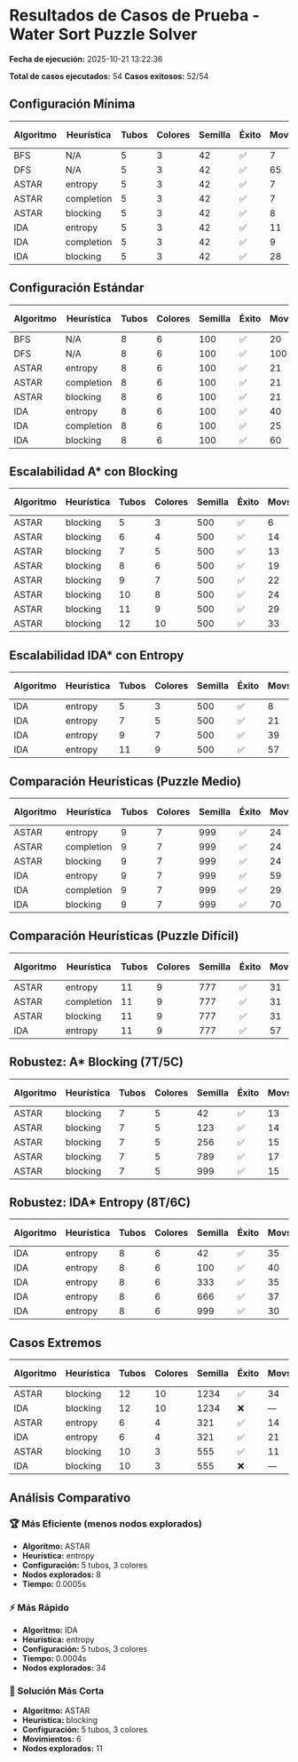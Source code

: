 # Resultados de Casos de Prueba - Water Sort Puzzle Solver

**Fecha de ejecución:** 2025-10-21 13:22:36

**Total de casos ejecutados:** 54
**Casos exitosos:** 52/54

## Configuración Mínima

| Algoritmo | Heurística | Tubos | Colores | Semilla | Éxito | Movs | Nodos Expl. | Nodos Exp. | Frontera | Tiempo (s) |
|-----------|------------|-------|---------|---------|-------|------|-------------|------------|----------|------------|
| BFS | N/A | 5 | 3 | 42 | ✅ | 7 | 780 | 480 | 303 | 0.01 |
| DFS | N/A | 5 | 3 | 42 | ✅ | 65 | 66 | 65 | 66 | 0.0007 |
| ASTAR | entropy | 5 | 3 | 42 | ✅ | 7 | 8 | 7 | 32 | 0.0005 |
| ASTAR | completion | 5 | 3 | 42 | ✅ | 7 | 20 | 19 | 54 | 0.0007 |
| ASTAR | blocking | 5 | 3 | 42 | ✅ | 8 | 14 | 13 | 45 | 0.0005 |
| IDA | entropy | 5 | 3 | 42 | ✅ | 11 | 34 | 12 | 12 | 0.0004 |
| IDA | completion | 5 | 3 | 42 | ✅ | 9 | 45 | 21 | 10 | 0.0004 |
| IDA | blocking | 5 | 3 | 42 | ✅ | 28 | 35 | 28 | 29 | 0.0004 |

## Configuración Estándar

| Algoritmo | Heurística | Tubos | Colores | Semilla | Éxito | Movs | Nodos Expl. | Nodos Exp. | Frontera | Tiempo (s) |
|-----------|------------|-------|---------|---------|-------|------|-------------|------------|----------|------------|
| BFS | N/A | 8 | 6 | 100 | ✅ | 20 | 293389 | 184572 | 108845 | 4.3997 |
| DFS | N/A | 8 | 6 | 100 | ✅ | 100 | 1172 | 482 | 101 | 0.0162 |
| ASTAR | entropy | 8 | 6 | 100 | ✅ | 21 | 44 | 43 | 190 | 0.004 |
| ASTAR | completion | 8 | 6 | 100 | ✅ | 21 | 1618 | 1617 | 3756 | 0.0816 |
| ASTAR | blocking | 8 | 6 | 100 | ✅ | 21 | 26 | 25 | 94 | 0.0017 |
| IDA | entropy | 8 | 6 | 100 | ✅ | 40 | 296 | 78 | 41 | 0.006 |
| IDA | completion | 8 | 6 | 100 | ✅ | 25 | 3041 | 38013 | 26 | 1.4813 |
| IDA | blocking | 8 | 6 | 100 | ✅ | 60 | 80 | 60 | 61 | 0.0018 |

## Escalabilidad A* con Blocking

| Algoritmo | Heurística | Tubos | Colores | Semilla | Éxito | Movs | Nodos Expl. | Nodos Exp. | Frontera | Tiempo (s) |
|-----------|------------|-------|---------|---------|-------|------|-------------|------------|----------|------------|
| ASTAR | blocking | 5 | 3 | 500 | ✅ | 6 | 11 | 10 | 33 | 0.0004 |
| ASTAR | blocking | 6 | 4 | 500 | ✅ | 14 | 20 | 19 | 60 | 0.0008 |
| ASTAR | blocking | 7 | 5 | 500 | ✅ | 13 | 20 | 19 | 78 | 0.0013 |
| ASTAR | blocking | 8 | 6 | 500 | ✅ | 19 | 27 | 26 | 101 | 0.0018 |
| ASTAR | blocking | 9 | 7 | 500 | ✅ | 22 | 28 | 27 | 107 | 0.002 |
| ASTAR | blocking | 10 | 8 | 500 | ✅ | 24 | 39 | 38 | 180 | 0.004 |
| ASTAR | blocking | 11 | 9 | 500 | ✅ | 29 | 54 | 53 | 153 | 0.0039 |
| ASTAR | blocking | 12 | 10 | 500 | ✅ | 33 | 74 | 73 | 198 | 0.006 |

## Escalabilidad IDA* con Entropy

| Algoritmo | Heurística | Tubos | Colores | Semilla | Éxito | Movs | Nodos Expl. | Nodos Exp. | Frontera | Tiempo (s) |
|-----------|------------|-------|---------|---------|-------|------|-------------|------------|----------|------------|
| IDA | entropy | 5 | 3 | 500 | ✅ | 8 | 19 | 9 | 9 | 0.0005 |
| IDA | entropy | 7 | 5 | 500 | ✅ | 21 | 79 | 26 | 22 | 0.0016 |
| IDA | entropy | 9 | 7 | 500 | ✅ | 39 | 104 | 51 | 40 | 0.0025 |
| IDA | entropy | 11 | 9 | 500 | ✅ | 57 | 101 | 127 | 58 | 0.007 |

## Comparación Heurísticas (Puzzle Medio)

| Algoritmo | Heurística | Tubos | Colores | Semilla | Éxito | Movs | Nodos Expl. | Nodos Exp. | Frontera | Tiempo (s) |
|-----------|------------|-------|---------|---------|-------|------|-------------|------------|----------|------------|
| ASTAR | entropy | 9 | 7 | 999 | ✅ | 24 | 44 | 43 | 196 | 0.0049 |
| ASTAR | completion | 9 | 7 | 999 | ✅ | 24 | 1756 | 1755 | 2568 | 0.0561 |
| ASTAR | blocking | 9 | 7 | 999 | ✅ | 24 | 34 | 33 | 134 | 0.0026 |
| IDA | entropy | 9 | 7 | 999 | ✅ | 59 | 88 | 60 | 60 | 0.0024 |
| IDA | completion | 9 | 7 | 999 | ✅ | 29 | 3336 | 520298 | 30 | 19.6096 |
| IDA | blocking | 9 | 7 | 999 | ✅ | 70 | 98 | 72 | 72 | 0.0029 |

## Comparación Heurísticas (Puzzle Difícil)

| Algoritmo | Heurística | Tubos | Colores | Semilla | Éxito | Movs | Nodos Expl. | Nodos Exp. | Frontera | Tiempo (s) |
|-----------|------------|-------|---------|---------|-------|------|-------------|------------|----------|------------|
| ASTAR | entropy | 11 | 9 | 777 | ✅ | 31 | 2588 | 2587 | 11628 | 0.3172 |
| ASTAR | completion | 11 | 9 | 777 | ✅ | 31 | 8806 | 8805 | 28230 | 0.4745 |
| ASTAR | blocking | 11 | 9 | 777 | ✅ | 31 | 42 | 41 | 179 | 0.0041 |
| IDA | entropy | 11 | 9 | 777 | ✅ | 57 | 226 | 74 | 58 | 0.006 |

## Robustez: A* Blocking (7T/5C)

| Algoritmo | Heurística | Tubos | Colores | Semilla | Éxito | Movs | Nodos Expl. | Nodos Exp. | Frontera | Tiempo (s) |
|-----------|------------|-------|---------|---------|-------|------|-------------|------------|----------|------------|
| ASTAR | blocking | 7 | 5 | 42 | ✅ | 13 | 19 | 18 | 67 | 0.0012 |
| ASTAR | blocking | 7 | 5 | 123 | ✅ | 14 | 20 | 19 | 64 | 0.001 |
| ASTAR | blocking | 7 | 5 | 256 | ✅ | 15 | 22 | 21 | 80 | 0.0011 |
| ASTAR | blocking | 7 | 5 | 789 | ✅ | 17 | 24 | 23 | 77 | 0.0013 |
| ASTAR | blocking | 7 | 5 | 999 | ✅ | 15 | 25 | 24 | 99 | 0.0014 |

## Robustez: IDA* Entropy (8T/6C)

| Algoritmo | Heurística | Tubos | Colores | Semilla | Éxito | Movs | Nodos Expl. | Nodos Exp. | Frontera | Tiempo (s) |
|-----------|------------|-------|---------|---------|-------|------|-------------|------------|----------|------------|
| IDA | entropy | 8 | 6 | 42 | ✅ | 35 | 106 | 42 | 36 | 0.002 |
| IDA | entropy | 8 | 6 | 100 | ✅ | 40 | 296 | 78 | 41 | 0.006 |
| IDA | entropy | 8 | 6 | 333 | ✅ | 35 | 78 | 37 | 36 | 0.0017 |
| IDA | entropy | 8 | 6 | 666 | ✅ | 37 | 141 | 47 | 38 | 0.0025 |
| IDA | entropy | 8 | 6 | 999 | ✅ | 30 | 441 | 113 | 31 | 0.0143 |

## Casos Extremos

| Algoritmo | Heurística | Tubos | Colores | Semilla | Éxito | Movs | Nodos Expl. | Nodos Exp. | Frontera | Tiempo (s) |
|-----------|------------|-------|---------|---------|-------|------|-------------|------------|----------|------------|
| ASTAR | blocking | 12 | 10 | 1234 | ✅ | 34 | 103 | 102 | 193 | 0.0096 |
| IDA | blocking | 12 | 10 | 1234 | ❌ | — | 0 | 0 | 0 | 0 |
| ASTAR | entropy | 6 | 4 | 321 | ✅ | 14 | 75 | 74 | 230 | 0.0048 |
| IDA | entropy | 6 | 4 | 321 | ✅ | 21 | 79 | 32 | 22 | 0.0016 |
| ASTAR | blocking | 10 | 3 | 555 | ✅ | 11 | 399 | 398 | 3821 | 0.0524 |
| IDA | blocking | 10 | 3 | 555 | ❌ | — | 0 | 0 | 0 | 0 |

## Análisis Comparativo

### 🏆 Más Eficiente (menos nodos explorados)

- **Algoritmo:** ASTAR
- **Heurística:** entropy
- **Configuración:** 5 tubos, 3 colores
- **Nodos explorados:** 8
- **Tiempo:** 0.0005s

### ⚡ Más Rápido

- **Algoritmo:** IDA
- **Heurística:** entropy
- **Configuración:** 5 tubos, 3 colores
- **Tiempo:** 0.0004s
- **Nodos explorados:** 34

### 🎯 Solución Más Corta

- **Algoritmo:** ASTAR
- **Heurística:** blocking
- **Configuración:** 5 tubos, 3 colores
- **Movimientos:** 6
- **Nodos explorados:** 11


